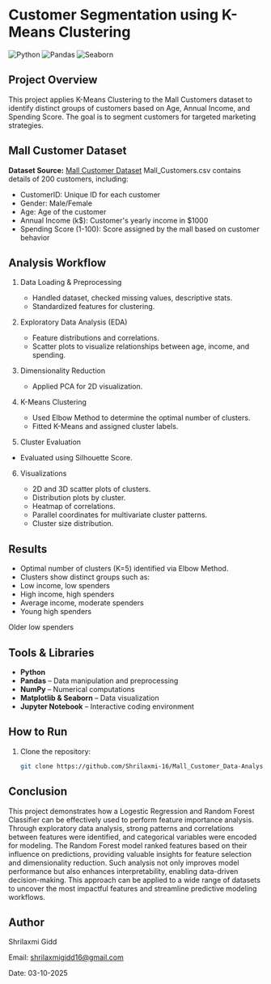 # Customer Segmentation using K-Means Clustering

![Python](https://img.shields.io/badge/Python-3.10-blue?logo=python&logoColor=white) 
![Pandas](https://img.shields.io/badge/Pandas-1.5-brightgreen) 
![Seaborn](https://img.shields.io/badge/Seaborn-0.12-purple)

## Project Overview
This project applies K-Means Clustering to the Mall Customers dataset to identify distinct groups of customers based on Age, Annual Income, and Spending Score.
The goal is to segment customers for targeted marketing strategies.

## Mall Customer Dataset 

**Dataset Source:** [Mall Customer Dataset](https://www.kaggle.com/datasets/vjchoudhary7/customer-segmentation-tutorial-in-python)
Mall_Customers.csv contains details of 200 customers, including:

- CustomerID: Unique ID for each customer
- Gender: Male/Female
- Age: Age of the customer
- Annual Income (k$): Customer's yearly income in $1000
- Spending Score (1-100): Score assigned by the mall based on customer behavior

## Analysis Workflow

1. Data Loading & Preprocessing
   - Handled dataset, checked missing values, descriptive stats.
   - Standardized features for clustering.

2. Exploratory Data Analysis (EDA)
   - Feature distributions and correlations.
   - Scatter plots to visualize relationships between age, income, and spending.

3. Dimensionality Reduction
   - Applied PCA for 2D visualization.

4. K-Means Clustering
   - Used Elbow Method to determine the optimal number of clusters.
   - Fitted K-Means and assigned cluster labels.

5. Cluster Evaluation
  - Evaluated using Silhouette Score.

6. Visualizations

   - 2D and 3D scatter plots of clusters.
   - Distribution plots by cluster.
   - Heatmap of correlations.
   - Parallel coordinates for multivariate cluster patterns.
   - Cluster size distribution.

## Results
- Optimal number of clusters (K=5) identified via Elbow Method.
- Clusters show distinct groups such as:
- Low income, low spenders
- High income, high spenders
- Average income, moderate spenders
- Young high spenders

Older low spenders
## Tools & Libraries
- **Python**
- **Pandas** – Data manipulation and preprocessing
- **NumPy** – Numerical computations
- **Matplotlib & Seaborn** – Data visualization
- **Jupyter Notebook** – Interactive coding environment

## How to Run
1. Clone the repository:
   ```bash
   git clone https://github.com/Shrilaxmi-16/Mall_Customer_Data-Analysis.git

## Conclusion

This project demonstrates how a Logestic Regression and Random Forest Classifier can be effectively used to perform feature importance analysis. Through exploratory data analysis, strong patterns and correlations between features were identified, and categorical variables were encoded for modeling. The Random Forest model ranked features based on their influence on predictions, providing valuable insights for feature selection and dimensionality reduction. Such analysis not only improves model performance but also enhances interpretability, enabling data-driven decision-making. This approach can be applied to a wide range of datasets to uncover the most impactful features and streamline predictive modeling workflows.

## Author
Shrilaxmi Gidd

Email: shrilaxmigidd16@gmail.com

Date: 03-10-2025
